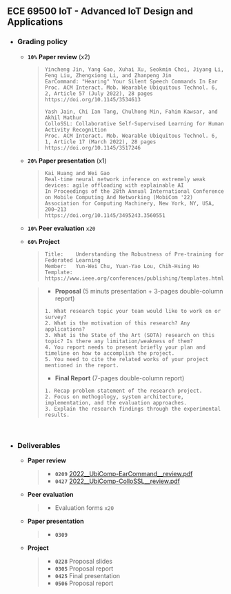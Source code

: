## ECE 69500 IoT - Advanced IoT Design and Applications

* ### Grading policy
  * **```10%```** **Paper review** (x2)
    > ```
    > Yincheng Jin, Yang Gao, Xuhai Xu, Seokmin Choi, Jiyang Li, Feng Liu, Zhengxiong Li, and Zhanpeng Jin
    > EarCommand: "Hearing" Your Silent Speech Commands In Ear
    > Proc. ACM Interact. Mob. Wearable Ubiquitous Technol. 6, 2, Article 57 (July 2022), 28 pages
    > https://doi.org/10.1145/3534613
    > 
    > Yash Jain, Chi Ian Tang, Chulhong Min, Fahim Kawsar, and Akhil Mathur
    > ColloSSL: Collaborative Self-Supervised Learning for Human Activity Recognition
    > Proc. ACM Interact. Mob. Wearable Ubiquitous Technol. 6, 1, Article 17 (March 2022), 28 pages
    > https://doi.org/10.1145/3517246
    > ```
  * **```20%```** **Paper presentation** (x1)
    > ```
    > Kai Huang and Wei Gao
    > Real-time neural network inference on extremely weak devices: agile offloading with explainable AI
    > In Proceedings of the 28th Annual International Conference on Mobile Computing And Networking (MobiCom '22)
    > Association for Computing Machinery, New York, NY, USA, 200–213
    > https://doi.org/10.1145/3495243.3560551
    > ```
  * **```10%```** **Peer evaluation** ```x20```
  * **```60%```** **Project**
    > ```
    > Title:    Understanding the Robustness of Pre-training for Federated Learning
    > Member:   Yun-Wei Chu, Yuan-Yao Lou, Chih-Hsing Ho
    > Template: https://www.ieee.org/conferences/publishing/templates.html
    > ```

    > * **Proposal** (5 minuts presentation + 3-pages double-column report)
    > ```
    > 1. What research topic your team would like to work on or survey?
    > 2. What is the motivation of this research? Any applications?
    > 3. What is the State of the Art (SOTA) research on this topic? Is there any limitation/weakness of them?
    > 4. You report needs to present briefly your plan and timeline on how to accomplish the project.
    > 5. You need to cite the related works of your project mentioned in the report.
    > ```
    > * **Final Report** (7-pages double-column report)
    > ```
    > 1. Recap problem statement of the research project.
    > 2. Focus on methogology, system architecture, implementation, and the evaluation approaches.
    > 3. Explain the research findings through the experimental results.
    > ```
  
<br />
  
* ### Deliverables
  * **Paper review**
    > * **```0209```** [2022__UbiComp-EarCommand__review.pdf](./2022__UbiComp-EarCommand__review.pdf)
    > * **```0427```** [2022__UbiComp-ColloSSL__review.pdf](./2022__UbiComp-ColloSSL__review.pdf)
  * **Peer evaluation**
    > * Evaluation forms ```x20```
  * **Paper presentation**
    > * **```0309```** 
  * **Project**
    > * **```0228```** Proposal slides
    > * **```0305```** Proposal report
    > * **```0425```** Final presentation
    > * **```0506```** Proposal report
